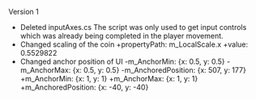 Version 1
- Deleted inputAxes.cs
	The script was only used to get input controls which was already being completed in the player movement.
- Changed scaling of the coin
      +propertyPath: m_LocalScale.x
      +value: 0.5529822
- Changed anchor position of UI
  	-m_AnchorMin: {x: 0.5, y: 0.5}
  	-m_AnchorMax: {x: 0.5, y: 0.5}
  	-m_AnchoredPosition: {x: 507, y: 177}
  	+m_AnchorMin: {x: 1, y: 1}
  	+m_AnchorMax: {x: 1, y: 1}
  	+m_AnchoredPosition: {x: -40, y: -40}

